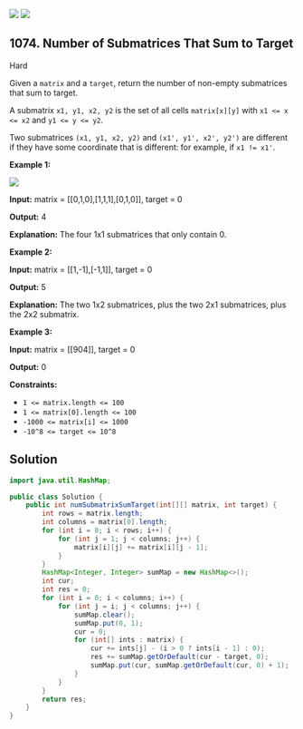 [![](https://img.shields.io/github/stars/javadev/LeetCode-in-Java?label=Stars&style=flat-square)](https://github.com/javadev/LeetCode-in-Java)
[![](https://img.shields.io/github/forks/javadev/LeetCode-in-Java?label=Fork%20me%20on%20GitHub%20&style=flat-square)](https://github.com/javadev/LeetCode-in-Java/fork)

## 1074\. Number of Submatrices That Sum to Target

Hard

Given a `matrix` and a `target`, return the number of non-empty submatrices that sum to target.

A submatrix `x1, y1, x2, y2` is the set of all cells `matrix[x][y]` with `x1 <= x <= x2` and `y1 <= y <= y2`.

Two submatrices `(x1, y1, x2, y2)` and `(x1', y1', x2', y2')` are different if they have some coordinate that is different: for example, if `x1 != x1'`.

**Example 1:**

![](https://assets.leetcode.com/uploads/2020/09/02/mate1.jpg)

**Input:** matrix = \[\[0,1,0],[1,1,1],[0,1,0]], target = 0

**Output:** 4

**Explanation:** The four 1x1 submatrices that only contain 0.

**Example 2:**

**Input:** matrix = \[\[1,-1],[-1,1]], target = 0

**Output:** 5

**Explanation:** The two 1x2 submatrices, plus the two 2x1 submatrices, plus the 2x2 submatrix.

**Example 3:**

**Input:** matrix = \[\[904]], target = 0

**Output:** 0

**Constraints:**

*   `1 <= matrix.length <= 100`
*   `1 <= matrix[0].length <= 100`
*   `-1000 <= matrix[i] <= 1000`
*   `-10^8 <= target <= 10^8`

## Solution

```java
import java.util.HashMap;

public class Solution {
    public int numSubmatrixSumTarget(int[][] matrix, int target) {
        int rows = matrix.length;
        int columns = matrix[0].length;
        for (int i = 0; i < rows; i++) {
            for (int j = 1; j < columns; j++) {
                matrix[i][j] += matrix[i][j - 1];
            }
        }
        HashMap<Integer, Integer> sumMap = new HashMap<>();
        int cur;
        int res = 0;
        for (int i = 0; i < columns; i++) {
            for (int j = i; j < columns; j++) {
                sumMap.clear();
                sumMap.put(0, 1);
                cur = 0;
                for (int[] ints : matrix) {
                    cur += ints[j] - (i > 0 ? ints[i - 1] : 0);
                    res += sumMap.getOrDefault(cur - target, 0);
                    sumMap.put(cur, sumMap.getOrDefault(cur, 0) + 1);
                }
            }
        }
        return res;
    }
}
```